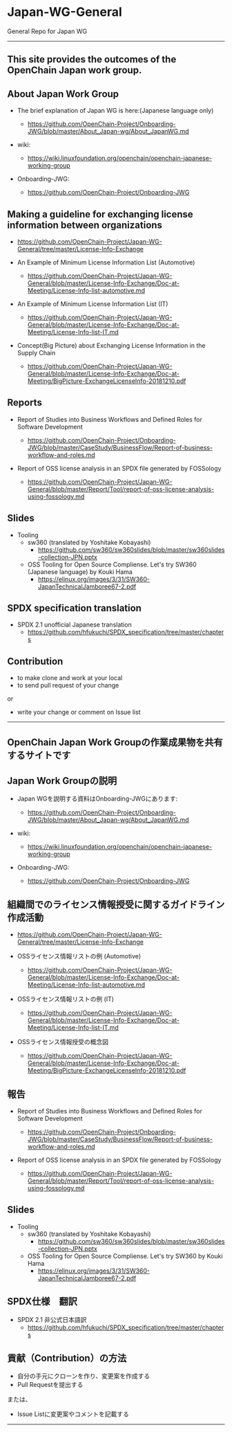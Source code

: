 # Japan-WG-General
General Repo for Japan WG

---

## This site provides the outcomes of the OpenChain Japan work group.

## About Japan Work Group

* The brief explanation of Japan WG is here:(Japanese language only)
  * https://github.com/OpenChain-Project/Onboarding-JWG/blob/master/About_Japan-wg/About_JapanWG.md

* wiki:
  * https://wiki.linuxfoundation.org/openchain/openchain-japanese-working-group

* Onboarding-JWG:
  * https://github.com/OpenChain-Project/Onboarding-JWG


## Making a guideline for exchanging license information between organizations

* https://github.com/OpenChain-Project/Japan-WG-General/tree/master/License-Info-Exchange

* An Example of Minimum License Information List (Automotive)
  * https://github.com/OpenChain-Project/Japan-WG-General/blob/master/License-Info-Exchange/Doc-at-Meeting/License-Info-list-automotive.md
* An Example of Minimum License Information List (IT)
  * https://github.com/OpenChain-Project/Japan-WG-General/blob/master/License-Info-Exchange/Doc-at-Meeting/License-Info-list-IT.md

* Concept(Big Picture) about Exchanging License Information in the Supply Chain 
  * https://github.com/OpenChain-Project/Japan-WG-General/blob/master/License-Info-Exchange/Doc-at-Meeting/BigPicture-ExchangeLicenseInfo-20181210.pdf

## Reports 

* Report of Studies into Business Workflows and Defined Roles for Software Development
  * https://github.com/OpenChain-Project/Onboarding-JWG/blob/master/CaseStudy/BusinessFlow/Report-of-business-workflow-and-roles.md

* Report of OSS license analysis in an SPDX file generated by FOSSology
  * https://github.com/OpenChain-Project/Japan-WG-General/blob/master/Report/Tool/report-of-oss-license-analysis-using-fossology.md

## Slides 

* Tooling
  * sw360 (translated by Yoshitake Kobayashi)
    * https://github.com/sw360/sw360slides/blob/master/sw360slides-collection-JPN.pptx
  * OSS Tooling for Open Source Compliense. Let's try SW360 (Japanese language) by Kouki Hama
    * https://elinux.org/images/3/31/SW360-JapanTechnicalJamboree67-2.pdf


## SPDX specification translation

* SPDX 2.1 unofficial Japanese translation
  * https://github.com/hfukuchi/SPDX_specification/tree/master/chapters

## Contribution

* to make clone and work at your local
* to send pull request of your change 

or 

* write your change or comment on Issue list

--- 

## OpenChain Japan Work Groupの作業成果物を共有するサイトです

## Japan Work Groupの説明

* Japan WGを説明する資料はOnboarding-JWGにあります:
  * https://github.com/OpenChain-Project/Onboarding-JWG/blob/master/About_Japan-wg/About_JapanWG.md

* wiki:
  * https://wiki.linuxfoundation.org/openchain/openchain-japanese-working-group

* Onboarding-JWG:
  * https://github.com/OpenChain-Project/Onboarding-JWG


## 組織間でのライセンス情報授受に関するガイドライン作成活動

* https://github.com/OpenChain-Project/Japan-WG-General/tree/master/License-Info-Exchange

* OSSライセンス情報リストの例 (Automotive)
  * https://github.com/OpenChain-Project/Japan-WG-General/blob/master/License-Info-Exchange/Doc-at-Meeting/License-Info-list-automotive.md
* OSSライセンス情報リストの例 (IT)
  * https://github.com/OpenChain-Project/Japan-WG-General/blob/master/License-Info-Exchange/Doc-at-Meeting/License-Info-list-IT.md

* OSSライセンス情報授受の概念図 
  * https://github.com/OpenChain-Project/Japan-WG-General/blob/master/License-Info-Exchange/Doc-at-Meeting/BigPicture-ExchangeLicenseInfo-20181210.pdf


## 報告

* Report of Studies into Business Workflows and Defined Roles for Software Development
  * https://github.com/OpenChain-Project/Onboarding-JWG/blob/master/CaseStudy/BusinessFlow/Report-of-business-workflow-and-roles.md

* Report of OSS license analysis in an SPDX file generated by FOSSology
  * https://github.com/OpenChain-Project/Japan-WG-General/blob/master/Report/Tool/report-of-oss-license-analysis-using-fossology.md

## Slides 

* Tooling
  * sw360 (translated by Yoshitake Kobayashi)
    * https://github.com/sw360/sw360slides/blob/master/sw360slides-collection-JPN.pptx
  * OSS Tooling for Open Source Compliense. Let's try SW360 by Kouki Hama
    * https://elinux.org/images/3/31/SW360-JapanTechnicalJamboree67-2.pdf

## SPDX仕様　翻訳

* SPDX 2.1 非公式日本語訳
  * https://github.com/hfukuchi/SPDX_specification/tree/master/chapters


## 貢献（Contribution）の方法

* 自分の手元にクローンを作り、変更案を作成する
* Pull Requestを提出する

または、

* Issue Listに変更案やコメントを記載する

---

